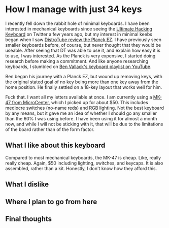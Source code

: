 # How I manage with just 34 keys

I recently fell down the rabbit hole of minimal keyboards. I have been interested in mechanical keyboards since seeing the [Ultimate Hacking Keyboard](https://ultimatehackingkeyboard.com/) on Twitter a few years ago, but my interest in minimal keebs began when I saw [DistroTube review the Planck EZ](https://youtu.be/SZrgYPL-ZyUI). I have previously seen smaller keyboards before, of course, but never thought that they would be useable. After seeing that DT was able to use it, and explain how easy it is to use, I was interested. As the Planck is very expensive, I started doing research before making a commitment. And like anyone researching keyboards, I stumbled on [Ben Vallack's keyboard playlist on YouTube](https://youtube.com/playlist?list=PLCZYyvXAdQpsEWfa6OEBOhHn48SWgneoD).

Ben began his journey with a Planck EZ, but wound up removing keys, with the original stated goal of no key being more than one key away from the home position. He finally settled on a 18-key layout that works well for him.

Fuck that. I want all my letters available at once. I am currently using a [MK-47 from MicroCenter](https://www.microcenter.com/product/661264/inland-47-keys-hot-swappable-rgb-wired-mechanical-keyboard), which I picked up for about $50. This includes mediocre switches (no-name reds) and RGB lighting. Not the best keyboard by any means, but it gave me an idea of whether I should go any smaller than the 60% I was using before. I have been using it for almost a month now, and while I will not be sticking with it, that will be due to the limitations of the board rather than of the form factor.

## What I like about this keyboard

Compared to most mechanical keyboards, the MK-47 is cheap. Like, really really cheap. Again, $50 including lighting, switches, and keycaps. It is also assembled, rather than a kit. Honestly, I don't know how they afford this.

## What I dislike

## Where I plan to go from here

## Final thoughts